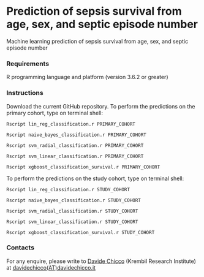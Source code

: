 # Prediction of sepsis survival from age, sex, and septic episode number
Machine learning prediction of sepsis survival from age, sex, and septic episode number

### Requirements
R programming language and platform (version 3.6.2 or greater)

### Instructions
Download the current GitHub repository.
To perform the predictions on the primary cohort, type on terminal shell:

`Rscript lin_reg_classification.r PRIMARY_COHORT`

`Rscript naive_bayes_classification.r PRIMARY_COHORT`

`Rscript svm_radial_classification.r PRIMARY_COHORT`

`Rscript svm_linear_classification.r PRIMARY_COHORT`

`Rscript xgboost_classification_survival.r PRIMARY_COHORT`

To perform the predictions on the study cohort, type on terminal shell:

`Rscript lin_reg_classification.r STUDY_COHORT`

`Rscript naive_bayes_classification.r STUDY_COHORT`

`Rscript svm_radial_classification.r STUDY_COHORT`

`Rscript svm_linear_classification.r STUDY_COHORT`

`Rscript xgboost_classification_survival.r STUDY_COHORT`

### Contacts
For any enquire, please write to [Davide Chicco](https://www.davidechicco.it) (Krembil Research Institute) at [davidechicco(AT)davidechicco.it](mailto:davidechicco@davidechicco.it)
